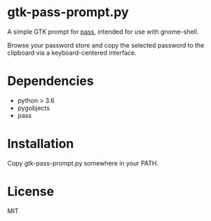 # gtk-pass-prompt.py

A simple GTK prompt for [pass](https://www.passwordstore.org/), intended for use with gnome-shell.

Browse your password store and copy the selected password to the clipboard via a keyboard-centered interface.

# Dependencies

* python > 3.6
* pygobjects
* pass

# Installation

Copy gtk-pass-prompt.py somewhere in your PATH.

# License

MIT
